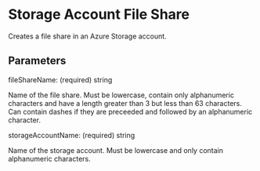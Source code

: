 # Storage Account File Share

Creates a file share in an Azure Storage account.

## Parameters

fileShareName: (required) string

Name of the file share.  Must be lowercase, contain only alphanumeric characters and have a length greater than 3 but less than 63 characters.  Can contain dashes if they are preceeded and followed by an alphanumeric character.

storageAccountName: (required) string

Name of the storage account.  Must be lowercase and only contain alphanumeric characters.
